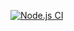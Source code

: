 [![Node.js CI](https://github.com/Jaynisto/registration_app/actions/workflows/node.js.yml/badge.svg)](https://github.com/Jaynisto/registration_app/actions/workflows/node.js.yml)